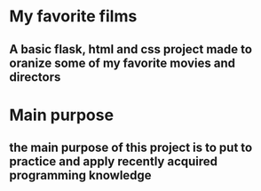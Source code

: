 # My favorite films
## A basic flask, html and css project made to oranize some of my favorite movies and directors

# Main purpose
## the main purpose of this project is to put to practice and apply recently acquired programming knowledge